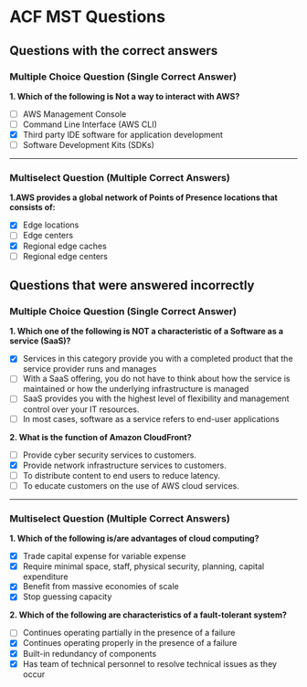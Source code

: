 # ACF MST Questions


## Questions with the correct answers

### Multiple Choice Question (Single Correct Answer)


**1. Which of the following is Not a way to interact with AWS?**

- [ ] AWS Management Console
- [ ] Command Line Interface (AWS CLI)
- [x] Third party IDE software for application development
- [ ] Software Development Kits (SDKs)

---

### Multiselect Question (Multiple Correct Answers)


**1.AWS provides a global network of Points of Presence locations that consists of:**

- [x] Edge locations
- [ ] Edge centers
- [x] Regional edge caches
- [ ] Regional edge centers

## Questions that were answered incorrectly

### Multiple Choice Question (Single Correct Answer)
**1. Which one of the following is NOT a characteristic of a Software as a service (SaaS)?**

- [x] Services in this category provide you with a completed product that the service provider runs and manages
- [ ] With a SaaS offering, you do not have to think about how the service is maintained or how the underlying infrastructure is managed
- [ ] SaaS provides you with the highest level of flexibility and management control over your IT resources.
- [ ] In most cases, software as a service refers to end-user applications

**2. What is the function of Amazon CloudFront?**

- [ ] Provide cyber security services to customers.
- [x] Provide network infrastructure services to customers.
- [ ] To distribute content to end users to reduce latency.
- [ ] To educate customers on the use of AWS cloud services.

---


### Multiselect Question (Multiple Correct Answers)
**1. Which of the following is/are advantages of cloud computing?**

- [x] Trade capital expense for variable expense
- [x] Require minimal space, staff, physical security, planning, capital expenditure
- [x] Benefit from massive economies of scale
- [x] Stop guessing capacity

**2. Which of the following are characteristics of a fault-tolerant system?**

- [ ] Continues operating partially in the presence of a failure
- [x] Continues operating properly in the presence of a failure
- [x] Built-in redundancy of components
- [x] Has team of technical personnel to resolve technical issues as they occur
